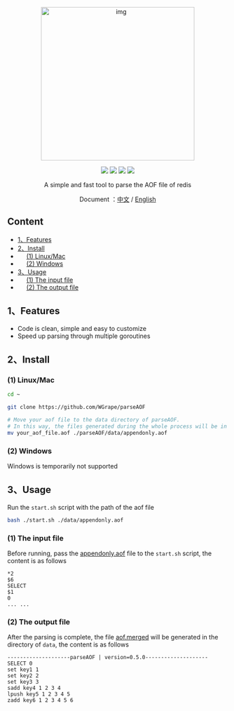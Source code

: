 <p align="center">
<img width="350" alt="img" src="https://user-images.githubusercontent.com/35942268/144242038-940e428f-5a99-4bcf-9d68-5d9e4f9b7a40.png">
</p>

<p align="center">
    <img src="https://img.shields.io/badge/Go-1.16+-blue.svg">
    <a href="https://app.travis-ci.com/github/WGrape/parseAOF"><img src="https://app.travis-ci.com/WGrape/parseAOF.svg?branch=main"><a>
    <img src="https://img.shields.io/badge/Document-中文/English-orange.svg">
    <img src="https://img.shields.io/badge/License-MIT-green.svg">
</p>

<div align="center">    
    <p>A simple and fast tool to parse the AOF file of redis</p>
    <p>Document ：<a href="/README.zh-CN.md">中文</a> / <a href="/README.md">English</a></p>
</div>


## Content
- [1、Features](#1)
- [2、Install](#2)
- &nbsp;&nbsp;&nbsp;&nbsp;&nbsp;[(1) Linux/Mac](#21)
- &nbsp;&nbsp;&nbsp;&nbsp;&nbsp;[(2) Windows](#22)
- [3、Usage](#3)
- &nbsp;&nbsp;&nbsp;&nbsp;&nbsp;[(1) The input file](#31)
- &nbsp;&nbsp;&nbsp;&nbsp;&nbsp;[(2) The output file](#32)

## <span id="1">1、Features</span>
- Code is clean, simple and easy to customize
- Speed up parsing through multiple goroutines

## <span id="2">2、Install</span>

### <span id="21">(1) Linux/Mac</span>
```bash
cd ~

git clone https://github.com/WGrape/parseAOF

# Move your aof file to the data directory of parseAOF.
# In this way, the files generated during the whole process will be in the data directory, which is convenient for management
mv your_aof_file.aof ./parseAOF/data/appendonly.aof
```

### <span id="22">(2) Windows</span>
Windows is temporarily not supported

## <span id="3">3、Usage</span>
Run the ```start.sh``` script with the path of the aof file

```bash
bash ./start.sh ./data/appendonly.aof
```

### <span id="31">(1) The input file</span>

Before running, pass the [appendonly.aof](./data/appendonly.aof) file to the ```start.sh``` script, the content is as follows

```text
*2
$6
SELECT
$1
0
... ...
```

### <span id="32">(2) The output file</span>
After the parsing is complete, the file [aof.merged](./data/aof.merged) will be generated in the directory of ```data```, the content is as follows

```text
--------------------parseAOF | version=0.5.0--------------------
SELECT 0 
set key1 1 
set key2 2 
set key3 3 
sadd key4 1 2 3 4 
lpush key5 1 2 3 4 5 
zadd key6 1 2 3 4 5 6 
```
